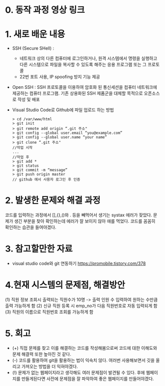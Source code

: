 # 0. 동작 과정 영상 링크

# 1. 새로 배운 내용
* SSH (Secure SHell) :
   * 네트워크 상의 다른 컴퓨터에 로그인하거나, 원격 시스템에서 명령을 실행하고 다른 시스템으로 파일을 복사할 수 있도록 해주는 응용 프로그램 또는 그 프로토콜
   * 22번 포트 사용, IP spoofing 방지 기능 제공
  
* Open SSH : SSH 프로토콜을 이용하여 암호화 된 통신세션을 컴퓨터 네트워크에 제공하는 컴퓨터 프로그램. 기존 상용화된 SSH 제품군을 대체할 목적으로 오픈소스로 작성 및 배포

* Visual Studio Code로 Github에 파일 업로드 하는 방법
  ```
  > cd /var/www/html
  > git init
  > git remote add origin “.git 주소"
  > git config --global user.email “you@example.com”
  > git config --global user.name “your name”
  > git clone “.git 주소"
  //작업 시작
  ...
  //작업 후
  > git add *
  > git status
  > git commit -m “message”
  > git push origin master
  // github 에서 사용자 로그인 후 인증
  ```


# 2. 발생한 문제와 해결 과정
코드를 입력하는 과정에서 [],{},()와 . 등을 빼먹어서 생기는 systax 에러가 잦았다. 문제가 생긴 부분을 찾아 확인하는데 에러가 잘 보이지 않아 애를 먹었다. 코드를 꼼꼼히 확인하는 습관을 들여야겠다.

# 3. 참고할만한 자료
* visual studio code와 git 연동하기
<https://promobile.tistory.com/378>


# 4.현재 시스템의 문제점, 해결방안
  (1) 직원 정보 조회시 출력되는 직원수가 10명 -> 출력 인원 수 입력하여 원하는 수만큼 출력 가능하게 함
  (2) 신규 직원 등록 시 emp_no가 다음 직원번호로 자동 입력되게 함
  (3) 직원의 이름으로 직원번호 조회를 가능하게 함


# 5. 회고
- (+) 직접 문제를 찾고 이를 해결하는 코드를 작성해봄으로써 코드에 대한 이해도와 문제 해결력 또한 높아진 것 같다. 
- (-) 코드를 활용하여 git을 활용하는 법이 익숙치 않다. 여러번 사용해보면서 깃을 올리고 가져오는 방법을 더 익혀야겠다.
- (!) 문제가 없는 웹페이지라고 생각해도 여러 문제점이 발견될 수 있다. 후에 웹페이지를 만들게된다면 사전에 문제점을 잘 파악하여 좋은 웹페이지를 만들어야겠다.

